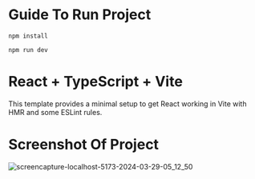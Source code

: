 # Guide To Run Project

```
npm install

npm run dev
```

# React + TypeScript + Vite

This template provides a minimal setup to get React working in Vite with HMR and some ESLint rules.

# Screenshot Of Project

![screencapture-localhost-5173-2024-03-29-05_12_50](https://github.com/mojahid-belaman/peaQock/assets/26336407/c69b96fc-ed07-4d02-81df-d775f2652dc3)
